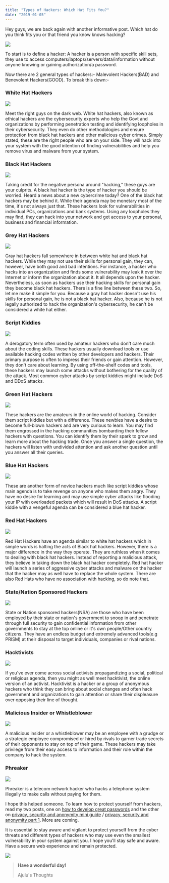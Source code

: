 ```yaml
---
title: "Types of Hackers: Which Hat Fits You?"
date: "2019-01-05"
---
```


Hey guys, we are back again with another informative post. Which hat do you think fits you or that friend you know knows hacking?

![](images/8a84f6081395d2337e77552ae2998041.jpg)

To start is to define a hacker: A hacker is a person with specific skill sets, they use to access computers/laptops/servers/data/information without anyone knowing or gaining authorization/a password.

Now there are 2 general types of hackers:- Malevolent Hackers(BAD) and Benevolent Hackers(GOOD). To break this down:-

### White Hat Hackers

![](images/baseball-cap-white.png)

Meet the right guys on the dark web. White hat hackers, also known as ethical hackers are the cybersecurity experts who help the Govt and organizations by performing penetration testing and identifying loopholes in their cybersecurity. They even do other methodologies and ensure protection from black hat hackers and other malicious cyber crimes. Simply stated, these are the right people who are on your side. They will hack into your system with the good intention of finding vulnerabilities and help you remove virus and malware from your system.

### Black Hat Hackers

![](images/baseball-cap-black.png)

Taking credit for the negative persona around "hacking," these guys are your culprits. A black hat hacker is the type of hacker you should be worried. Heard a news about a new cybercrime today? One of the black hat hackers may be behind it. While their agenda may be monetary most of the time, it's not always just that. These hackers look for vulnerabilities in individual PCs, organizations and bank systems. Using any loopholes they may find, they can hack into your network and get access to your personal, business and financial information.

### Grey Hat Hackers

![](images/baseball-cap-grey.png)

Gray hat hackers fall somewhere in between white hat and black hat hackers. While they may not use their skills for personal gain, they can, however, have both good and bad intentions. For instance, a hacker who hacks into an organization and finds some vulnerability may leak it over the Internet or inform the organization about it. It all depends upon the hacker. Nevertheless, as soon as hackers use their hacking skills for personal gain they become black hat hackers. There is a fine line between these two. So, let me make it simple for you. Because a gray hat hacker doesn't use his skills for personal gain, he is not a black hat hacker. Also, because he is not legally authorized to hack the organization's cybersecurity, he can't be considered a white hat either.

### Script Kiddies  

![](images/script.png)

A derogatory term often used by amateur hackers who don't care much about the coding skills. These hackers usually download tools or use available hacking codes written by other developers and hackers. Their primary purpose is often to impress their friends or gain attention. However, they don't care about learning. By using off-the-shelf codes and tools, these hackers may launch some attacks without bothering for the quality of the attack. Most common cyber attacks by script kiddies might include DoS and DDoS attacks.

### Green Hat Hackers

![](images/baseball-cap-green.png)

These hackers are the amateurs in the online world of hacking. Consider them script kiddies but with a difference. These newbies have a desire to become full-blown hackers and are very curious to learn. You may find them engrossed in the hacking communities bombarding their fellow hackers with questions. You can identify them by their spark to grow and learn more about the hacking trade. Once you answer a single question, the hackers will listen with undivided attention and ask another question until you answer all their queries.

### Blue Hat Hackers

![](images/baseball-cap-blue.png)

These are another form of novice hackers much like script kiddies whose main agenda is to take revenge on anyone who makes them angry. They have no desire for learning and may use simple cyber attacks like flooding your IP with overloaded packets which will result in DoS attacks. A script kiddie with a vengeful agenda can be considered a blue hat hacker.

### Red Hat Hackers

![](images/baseball-cap-red.png)

Red Hat Hackers have an agenda similar to white hat hackers which in simple words is halting the acts of Black hat hackers. However, there is a major difference in the way they operate. They are ruthless when it comes to dealing with black hat hackers. Instead of reporting a malicious attack, they believe in taking down the black hat hacker completely. Red hat hacker will launch a series of aggressive cyber attacks and malware on the hacker that the hacker may as well have to replace the whole system. There are also Red Hats who have no association with hacking, so do note that.

### State/Nation Sponsored Hackers

![](images/hacker-3-1.png)

State or Nation sponsored hackers(NSA) are those who have been employed by their state or nation's government to snoop in and penetrate through full security to gain confidential information from other governments to stay at the top online or it's own people/Other country citizens. They have an endless budget and extremely advanced tools(e.g PRISM) at their disposal to target individuals, companies or rival nations.

### Hacktivists

![](images/hacker-2.png)

If you've ever come across social activists propagandizing a social, political or religious agenda, then you might as well meet hacktivist, the online version of an activist. Hacktivist is a hacker or a group of anonymous hackers who think they can bring about social changes and often hack government and organizations to gain attention or share their displeasure over opposing their line of thought.

### Malicious Insider or Whistleblower

![](images/browser-4.png)

A malicious insider or a whistleblower may be an employee with a grudge or a strategic employee compromised or hired by rivals to garner trade secrets of their opponents to stay on top of their game. These hackers may take privilege from their easy access to information and their role within the company to hack the system.

### Phreaker

![](images/kvhj.jpg)

Phreaker is a telecom network hacker who hacks a telephone system illegally to make calls without paying for them.

I hope this helped someone. To learn how to protect yourself from hackers, read my two posts, one on [how to develop great passwords](https://ajulusthoughts.wordpress.com/2018/08/24/the-key-to-uncrackable-passwords-the-best-password-guide/) and the other on [privacy, security and anonymity mini guide](https://ajulusthoughts.wordpress.com/2018/09/26/mini-privacy-security-and-anonymity-guide/) / [privacy, security and anonymity part 1](https://ajulusthoughts.wordpress.com/2019/01/01/privacy-anonymity-and-security-the-wonderful-threes/). More are coming.

It is essential to stay aware and vigilant to protect yourself from the cyber threats and different types of hackers who may use even the smallest vulnerability in your system against you. I hope you'll stay safe and aware. Have a secure web experience and remain protected.

![](images/proxy.duckducjvcjhckgo.com_.jpg)

> **Have a wonderful day!**  
> 
> Ajulu's Thoughts
